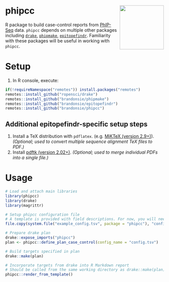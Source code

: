 # phipcc <img src="https://brandonsie.github.io/docs/phipcc.png" align="right" width="140">

R package to build case-control reports from [PhIP-Seq](https://www.nature.com/articles/s41596-018-0025-6) data. `phipcc` depends on multiple other packages including [`drake`](https://github.com/ropensci/drake), [`phipmake`](https://github.com/brandonsie/phipmake), [`epitopefindr`](https://github.com/brandonsie/epitopefindr). Familiarity with these packages will be useful in working with `phipcc`.

# Setup  

1. In R console, execute:  
``` r
if(!requireNamespace("remotes")) install.packages("remotes")
remotes::install_github("ropensci/drake")
remotes::install_github("brandonsie/phipmake")
remotes::install_github("brandonsie/epitopefindr")
remotes::install_github("brandonsie/phipcc")

```
## Additional epitopefindr-specific setup steps 
1. Install a TeX distribution with `pdflatex`. (e.g. [MiKTeX (version 2.9+)](https://miktex.org)). _(Optional; used to convert multiple sequence alignment TeX files to PDF.)_  
2. Install [pdftk (version 2.02+)](https://www.pdflabs.com/tools/pdftk-server/). _(Optional; used to merge individual PDFs into a single file.)_


# Usage

``` r
# Load and attach main libraries
library(phipcc)
library(drake)
library(magrittr)

# Setup phipcc configuration file
# A template is provided with field descriptions. For now, you will need to edit fields manually.
file.copy(system.file("example_config.tsv", package = "phipcc"), "config.tsv")

# Prepare drake plan
drake::expose_imports("phipcc")
plan <- phipcc::define_plan_case_control(config_name = "config.tsv")

# Build targets specified in plan
drake::make(plan)

# Incorporate targets from drake into R Markdown report
# Should be called from the same working directory as drake::make(plan)
phipcc::render_from_template()

```

